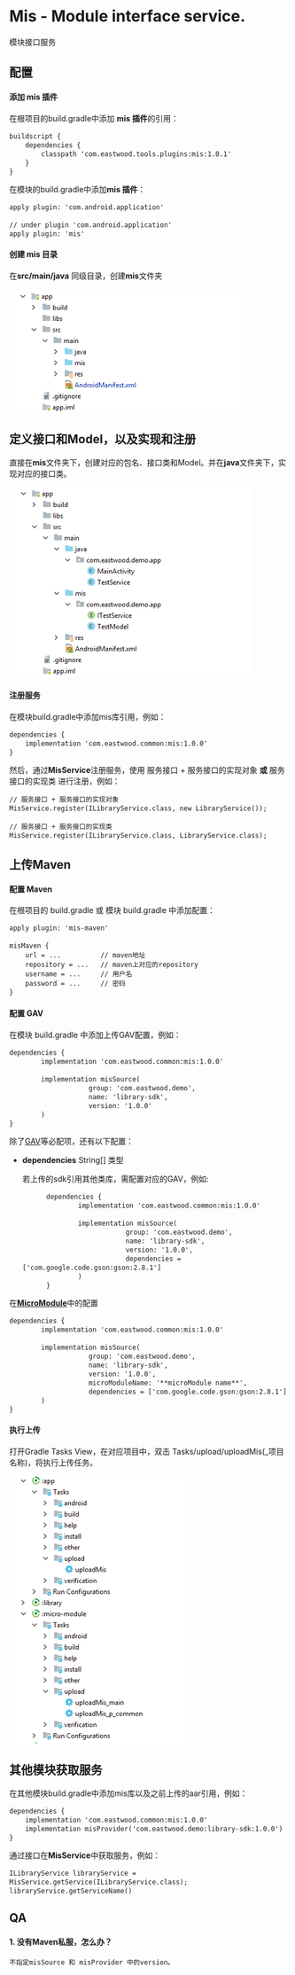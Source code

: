 # Mis - Module interface service.
模块接口服务

## 配置

#### 添加 mis 插件

在根项目的build.gradle中添加 **mis 插件**的引用：
```
buildscript {
    dependencies {
        classpath 'com.eastwood.tools.plugins:mis:1.0.1'
    }
}
```

在模块的build.gradle中添加**mis 插件**：
```
apply plugin: 'com.android.application'
 
// under plugin 'com.android.application'
apply plugin: 'mis' 

```

#### 创建 mis 目录
在**src/main/java** 同级目录，创建**mis**文件夹
 
<img src='https://github.com/EastWoodYang/Mis/blob/master/picture/1.png'/>
 

## 定义接口和Model，以及实现和注册
直接在**mis**文件夹下，创建对应的包名、接口类和Model。并在**java**文件夹下，实现对应的接口类。
 
<img src='https://github.com/EastWoodYang/Mis/blob/master/picture/2.png'/>
 
#### 注册服务

在模块build.gradle中添加mis库引用，例如：

    dependencies {
        implementation 'com.eastwood.common:mis:1.0.0'
    }


然后，通过**MisService**注册服务，使用 服务接口 + 服务接口的实现对象 **或** 服务接口的实现类 进行注册，例如：

    // 服务接口 + 服务接口的实现对象
    MisService.register(ILibraryService.class, new LibraryService());
     
    // 服务接口 + 服务接口的实现类
    MisService.register(ILibraryService.class, LibraryService.class);


## 上传Maven

#### 配置 Maven
在根项目的 build.gradle 或 模块 build.gradle 中添加配置：

    apply plugin: 'mis-maven'
     
    misMaven {
        url = ...          // maven地址
        repository = ...   // maven上对应的repository
        username = ...     // 用户名
        password = ...     // 密码
    }

#### 配置 GAV
在模块 build.gradle 中添加上传GAV配置，例如：

    dependencies {
            implementation 'com.eastwood.common:mis:1.0.0'
            
            implementation misSource(
                        group: 'com.eastwood.demo',
                        name: 'library-sdk',
                        version: '1.0.0'
            )
    }
 
除了[GAV](https://maven.apache.org/guides/mini/guide-naming-conventions.html)等必配项，还有以下配置：
* **dependencies** String[] 类型
  
  若上传的sdk引用其他类库，需配置对应的GAV，例如:
  
            dependencies {
                    implementation 'com.eastwood.common:mis:1.0.0'
                    
                    implementation misSource(
                                group: 'com.eastwood.demo',
                                name: 'library-sdk',
                                version: '1.0.0',
                                dependencies = ['com.google.code.gson:gson:2.8.1']
                    )
            }

在[**MicroModule**](https://github.com/EastWoodYang/MicroModule)中的配置

    dependencies {
            implementation 'com.eastwood.common:mis:1.0.0'
            
            implementation misSource(
                        group: 'com.eastwood.demo',
                        name: 'library-sdk',
                        version: '1.0.0',
                        microModuleName: '**microModule name**',
                        dependencies = ['com.google.code.gson:gson:2.8.1']
            )
    }

#### 执行上传
打开Gradle Tasks View，在对应项目中，双击 Tasks/upload/uploadMis(_项目名称)，将执行上传任务。
 
<img src='https://github.com/EastWoodYang/Mis/blob/master/picture/3.png'/>


## 其他模块获取服务

在其他模块build.gradle中添加mis库以及之前上传的aar引用，例如：

    dependencies {
        implementation 'com.eastwood.common:mis:1.0.0'
        implementation misProvider('com.eastwood.demo:library-sdk:1.0.0')
    }


通过接口在**MisService**中获取服务，例如：

    ILibraryService libraryService = MisService.getService(ILibraryService.class);
    libraryService.getServiceName()
    
    
    
## QA
#### 1. 没有Maven私服，怎么办？

    不指定misSource 和 misProvider 中的version。